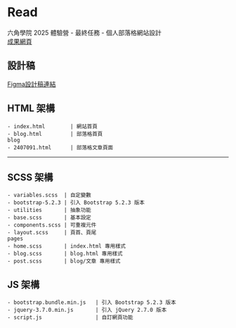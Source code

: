 # Read

六角學院 2025 體驗營 - 最終任務 - 個人部落格網站設計  
[成果網頁](https://helebird.github.io/HexFinal_BrandSite/)

## 設計稿

[Figma設計稿連結](https://www.figma.com/design/oRjeruqYQpWATSibzNIxnn/2025ver.-%E9%AB%94%E9%A9%97%E7%87%9F%E5%AD%B8%E7%94%9F%E8%A8%AD%E8%A8%88%E7%A8%BF--Copy-?node-id=236-2026&t=JnEhFaZXqw6PFd1N-0)

## HTML 架構
```
- index.html        | 網站首頁
- blog.html         | 部落格首頁
blog
- 2407091.html      | 部落格文章頁面
```

---

## SCSS 架構  
```
- variables.scss  | 自定變數
- bootstrap-5.2.3 | 引入 Bootstrap 5.2.3 版本
- utilities       | 抽象功能
- base.scss       | 基本設定
- components.scss | 可重複元件
- layout.scss     | 頁首、頁尾
pages
- home.scss       | index.html 專用樣式
- blog.scss       | blog.html 專用樣式
- post.scss       | blog/文章 專用樣式
```

## JS 架構
```
- bootstrap.bundle.min.js   | 引入 Bootstrap 5.2.3 版本
- jquery-3.7.0.min.js       | 引入 jQuery 2.7.0 版本
- script.js                 | 自訂網頁功能
```